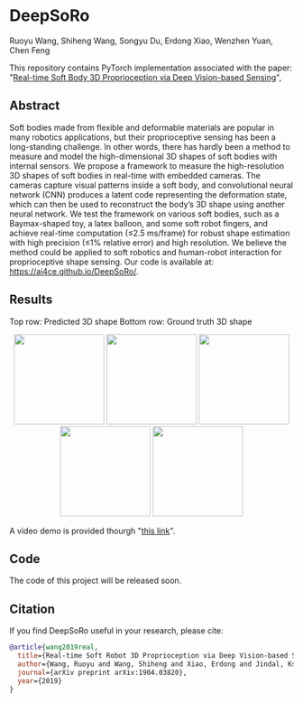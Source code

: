 # DeepSoRo

Ruoyu Wang, Shiheng Wang, Songyu Du, Erdong Xiao, Wenzhen Yuan, Chen Feng

This repository contains PyTorch implementation associated with the paper:
"[Real-time Soft Body 3D Proprioception via Deep Vision-based Sensing](https://arxiv.org/pdf/1904.03820.pdf)",


## Abstract
Soft bodies made from flexible and deformable materials are popular in many robotics applications, but their proprioceptive sensing has been a long-standing challenge. In other words, there has hardly been a method to measure and model the high-dimensional 3D shapes of soft bodies with internal sensors. We propose a framework to measure the high-resolution 3D shapes of soft bodies in real-time with embedded cameras. The cameras capture visual patterns inside a soft body, and convolutional neural network (CNN) produces a latent code representing the deformation state, which can then be used to reconstruct the body’s 3D shape using another neural network. We test the framework on various soft bodies, such as a Baymax-shaped toy, a latex balloon, and some soft robot fingers, and achieve real-time computation (≤2.5 ms/frame) for robust shape estimation with high precision (≤1% relative error) and high resolution. We believe the method could be applied to soft robotics and human-robot interaction for proprioceptive shape sensing. Our code is available at: https://ai4ce.github.io/DeepSoRo/.
## Results
Top row: Predicted 3D shape Bottom row: Ground truth 3D shape
<p align="center">
<img width="160" src="./docs/images/10_60.gif">
<img width="160" src="./docs/images/5000_5050.gif">
<img width="160" src="./docs/images/150_200.gif">
<img width="160" src="./docs/images/80_130.gif">
<img width="160" src="./docs/images/3900_3950.gif">
</p>

A video demo is provided thourgh "[this link](https://youtu.be/kVirop7rf8o)".
## Code
The code of this project will be released soon.

## Citation
If you find DeepSoRo useful in your research, please cite:
```BibTex
@article{wang2019real,
  title={Real-time Soft Robot 3D Proprioception via Deep Vision-based Sensing},
  author={Wang, Ruoyu and Wang, Shiheng and Xiao, Erdong and Jindal, Kshitij and Yuan, Wenzhen and Feng, Chen},
  journal={arXiv preprint arXiv:1904.03820},
  year={2019}
}
```
